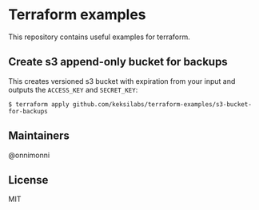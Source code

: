 # Terraform examples

This repository contains useful examples for terraform.

## Create s3 append-only bucket for backups

This creates versioned s3 bucket with expiration from your input and outputs the `ACCESS_KEY` and `SECRET_KEY`:
```
$ terraform apply github.com/keksilabs/terraform-examples/s3-bucket-for-backups
```

## Maintainers
@onnimonni

## License
MIT

